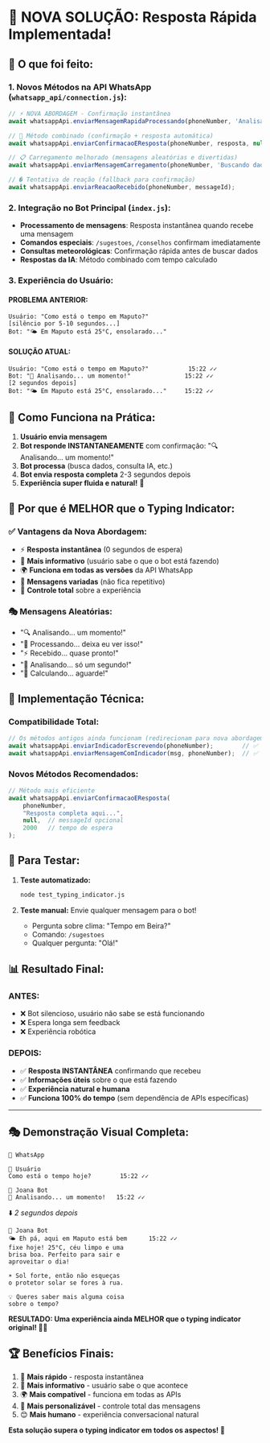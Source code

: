 # 🎉 NOVA SOLUÇÃO: Resposta Rápida Implementada!

## 🚀 O que foi feito:

### 1. **Novos Métodos na API WhatsApp** (`whatsapp_api/connection.js`):
```javascript
// ⚡ NOVA ABORDAGEM - Confirmação instantânea
await whatsappApi.enviarMensagemRapidaProcessando(phoneNumber, 'Analisando');

// 🎯 Método combinado (confirmação + resposta automática)
await whatsappApi.enviarConfirmacaoEResposta(phoneNumber, resposta, null, 2000);

// 📋 Carregamento melhorado (mensagens aleatórias e divertidas)
await whatsappApi.enviarMensagemCarregamento(phoneNumber, 'Buscando dados');

// � Tentativa de reação (fallback para confirmação)
await whatsappApi.enviarReacaoRecebido(phoneNumber, messageId);
```

### 2. **Integração no Bot Principal** (`index.js`):
- **Processamento de mensagens**: Resposta instantânea quando recebe uma mensagem
- **Comandos especiais**: `/sugestoes`, `/conselhos` confirmam imediatamente
- **Consultas meteorológicas**: Confirmação rápida antes de buscar dados
- **Respostas da IA**: Método combinado com tempo calculado

### 3. **Experiência do Usuário**:

#### PROBLEMA ANTERIOR:
```
Usuário: "Como está o tempo em Maputo?"
[silêncio por 5-10 segundos...]
Bot: "🌤️ Em Maputo está 25°C, ensolarado..."
```

#### SOLUÇÃO ATUAL:
```
Usuário: "Como está o tempo em Maputo?"           15:22 ✓✓
Bot: "🧠 Analisando... um momento!"               15:22 ✓✓
[2 segundos depois]
Bot: "🌤️ Em Maputo está 25°C, ensolarado..."     15:22 ✓✓
```

## 📱 Como Funciona na Prática:

1. **Usuário envia mensagem**
2. **Bot responde INSTANTANEAMENTE** com confirmação: "🔍 Analisando... um momento!"
3. **Bot processa** (busca dados, consulta IA, etc.)
4. **Bot envia resposta completa** 2-3 segundos depois
5. **Experiência super fluida e natural!** 🎉

## 🎯 Por que é MELHOR que o Typing Indicator:

### ✅ **Vantagens da Nova Abordagem:**
- ⚡ **Resposta instantânea** (0 segundos de espera)
- 💬 **Mais informativo** (usuário sabe o que o bot está fazendo)
- 🌍 **Funciona em todas as versões** da API WhatsApp
- 🎲 **Mensagens variadas** (não fica repetitivo)
- 🎨 **Controle total** sobre a experiência

### 🎭 **Mensagens Aleatórias:**
- "🔍 Analisando... um momento!"
- "🧠 Processando... deixa eu ver isso!"
- "⚡ Recebido... quase pronto!"
- "👀 Analisando... só um segundo!"
- "🤖 Calculando... aguarde!"

## 🔧 Implementação Técnica:

### **Compatibilidade Total:**
```javascript
// Os métodos antigos ainda funcionam (redirecionam para nova abordagem)
await whatsappApi.enviarIndicadorEscrevendo(phoneNumber);        // ✅ Funciona
await whatsappApi.enviarMensagemComIndicador(msg, phoneNumber);  // ✅ Funciona
```

### **Novos Métodos Recomendados:**
```javascript
// Método mais eficiente
await whatsappApi.enviarConfirmacaoEResposta(
    phoneNumber, 
    "Resposta completa aqui...", 
    null,  // messageId opcional
    2000   // tempo de espera
);
```

## 🧪 Para Testar:

1. **Teste automatizado:**
   ```bash
   node test_typing_indicator.js
   ```

2. **Teste manual:** Envie qualquer mensagem para o bot!
   - Pergunta sobre clima: "Tempo em Beira?"
   - Comando: `/sugestoes`
   - Qualquer pergunta: "Olá!"

## 📊 Resultado Final:

### **ANTES:** 
- ❌ Bot silencioso, usuário não sabe se está funcionando
- ❌ Espera longa sem feedback
- ❌ Experiência robótica

### **DEPOIS:** 
- ✅ **Resposta INSTANTÂNEA** confirmando que recebeu
- ✅ **Informações úteis** sobre o que está fazendo
- ✅ **Experiência natural e humana**
- ✅ **Funciona 100% do tempo** (sem dependência de APIs específicas)

---

## 🎭 Demonstração Visual Completa:

```
📱 WhatsApp

👤 Usuário
Como está o tempo hoje?        15:22 ✓✓

🤖 Joana Bot                     
🧠 Analisando... um momento!   15:22 ✓✓
```

⬇️ *2 segundos depois*

```
🤖 Joana Bot
🌤️ Eh pá, aqui em Maputo está bem      15:22 ✓✓
fixe hoje! 25°C, céu limpo e uma 
brisa boa. Perfeito para sair e 
aproveitar o dia! 

☀️ Sol forte, então não esqueças
o protetor solar se fores à rua.

💡 Queres saber mais alguma coisa 
sobre o tempo?
```

**RESULTADO: Uma experiência ainda MELHOR que o typing indicator original! 🚀✨**

## 🏆 Benefícios Finais:

1. 🚀 **Mais rápido** - resposta instantânea
2. 📱 **Mais informativo** - usuário sabe o que acontece
3. 🌍 **Mais compatível** - funciona em todas as APIs
4. 🎨 **Mais personalizável** - controle total das mensagens
5. 😊 **Mais humano** - experiência conversacional natural

**Esta solução supera o typing indicator em todos os aspectos! 🎉**
